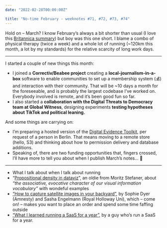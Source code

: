 ```yaml
---
date: "2022-02-28T00:00:00Z"

title: "No-time February - weeknotes #71, #72, #73, #74"
---
```


Hold on – March? I know February’s always a bit shorter than usual (I love this [Britannica summary](https://www.britannica.com/story/why-are-there-only-28-days-in-february)) but boy was this one short. I blame a combo of physical therapy (twice a week) and a whole lot of running (~120km this month, a lot by my standards) for the relative scarcity of long work days.

---

I started a couple of new things this month:

- I joined a **Correctiv/Beabee project** creating a **local-journalism-in-a-box** software to enable communities to set up a membership system (💰) and interaction with their community. That will be ~10 days a month for the foreseeable, and is probably the largest codebase I’ve worked on. Everybody involved is remote, and it’s been good fun so far.
- I also started a **collaboration with the Digital Threats to Democracy team at Global Witness**, designing experiments **testing hypotheses about TikTok and political leaning.**

And some things are carrying on:

- I’m preparing a hosted version of the [Digital Evidence Toolkit](https://digitalevidencetoolkit.org/), per request of a person in Berlin. That means moving to a remote store (hello, S3) and thinking about how to permission delivery and database additions.
- Speaking of, there are two funding opportunities that, fingers crossed, I’ll have more to tell you about when I publish March’s notes... 🤞

---

- What I talk about when I talk about running
- “[Propositional density in dataviz](http://well-formed-data.net/archives/495/propositional-density-in-visualization)”, an oldie from Moritz Stefaner, about _“the associative, evocative character of our visual information vocabulary”_ with wondeful examples
- [“How to capture satellite images in your backyard”](https://theconversation.com/how-to-capture-satellite-images-in-your-backyard-and-contribute-to-a-snapshot-of-the-climate-crisis-167327), by Sophie Dyer (Amnesty) and Sasha Engelmann (Royal Holloway Uni), which – come on! – makes you want to place an order and spend some time faffing outside
- [“What I learned running a SaaS for a year”,](https://onlineornot.com/what-learned-running-saas-for-year) by a guy who’s run a SaaS for a year.

